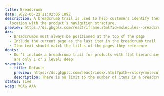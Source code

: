 ```yaml
---
title: Breadcrumb
date: 2022-06-22T11:02:05.109Z
description: A breadcrumb trail is used to help customers identify their
  location with the product’s navigation structure.
preview: https://ds.gbgplc.com/react/iframe.html?id=molecules--breadcrumb-element
dos:
  - Breadcrumbs must always be positioned at the top of the page
  - Include the current page as the last item in the breadcrumb trail
  - Item text should match the titles of the pages they reference
donts:
  - Don’t include a breadcrumb trail for products with flat hierarchies, that
    are only 1 or 2 levels deep
examples:
  - title: Default
    preview: https://ds.gbgplc.com/react/index.html?path=/story/molecules--breadcrumb-element&nav=0
    description: There is no limit to the number of items in a breadcrumb.
status: live
wcag: WCAG AAA
---
```

